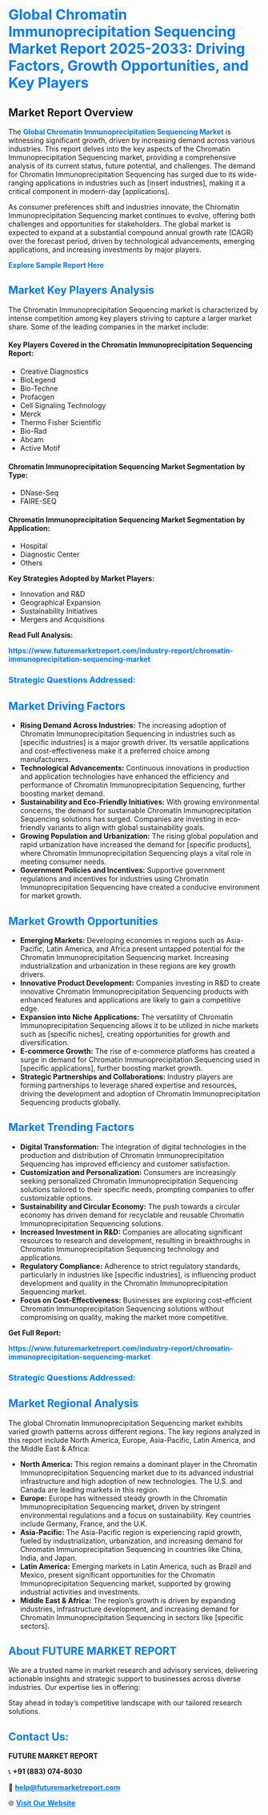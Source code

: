<h1 style="color: #007BFF;">Global Chromatin Immunoprecipitation Sequencing Market Report 2025-2033: Driving Factors, Growth Opportunities, and Key Players</h1>

<section id="overview">
<h2>Market Report Overview</h2>
<p>The <a href="https://www.futuremarketreport.com/industry-report/chromatin-immunoprecipitation-sequencing-market" style="color: #007BFF; text-decoration: none;"><strong>Global Chromatin Immunoprecipitation Sequencing Market</strong></a> is witnessing significant growth, driven by increasing demand across various industries. This report delves into the key aspects of the Chromatin Immunoprecipitation Sequencing market, providing a comprehensive analysis of its current status, future potential, and challenges. The demand for Chromatin Immunoprecipitation Sequencing has surged due to its wide-ranging applications in industries such as [insert industries], making it a critical component in modern-day [applications].</p>
<p>As consumer preferences shift and industries innovate, the Chromatin Immunoprecipitation Sequencing market continues to evolve, offering both challenges and opportunities for stakeholders. The global market is expected to expand at a substantial compound annual growth rate (CAGR) over the forecast period, driven by technological advancements, emerging applications, and increasing investments by major players.</p>
</section>

<section id="overview">
<p><a href="https://www.futuremarketreport.com/request-sample/reportId=64561" style="color: #007BFF; text-decoration: none;"><strong>Explore Sample Report Here</strong></a></p>
</section>

<section id="key-players">
<h2 style="color: #007BFF;">Market Key Players Analysis</h2>
<p>The Chromatin Immunoprecipitation Sequencing market is characterized by intense competition among key players striving to capture a larger market share. Some of the leading companies in the market include:</p>
<h4>Key Players Covered in the Chromatin Immunoprecipitation Sequencing Report:</h4>
<ul><li>Creative Diagnostics</li><li>BioLegend</li><li>Bio-Techne</li><li>Profacgen</li><li>Cell Signaling Technology</li><li>Merck</li><li>Thermo Fisher Scientific</li><li>Bio-Rad</li><li>Abcam</li><li>Active Motif</li></ul>
<h4>Chromatin Immunoprecipitation Sequencing Market Segmentation by Type:</h4>
<ul><li>DNase-Seq</li><li>FAIRE-SEQ</li></ul>

<h4>Chromatin Immunoprecipitation Sequencing Market Segmentation by Application:</h4>
<ul><li>Hospital</li><li>Diagnostic Center</li><li>Others</li></ul>
<p><strong>Key Strategies Adopted by Market Players:</strong></p>
<ul>
<li>Innovation and R&D</li>
<li>Geographical Expansion</li>
<li>Sustainability Initiatives</li>
<li>Mergers and Acquisitions</li>
</ul>
</section>

<section>
<p><strong>Read Full Analysis: </strong></p><a href="https://www.futuremarketreport.com/industry-report/chromatin-immunoprecipitation-sequencing-market" style="color: #007BFF; text-decoration: none;"><strong>https://www.futuremarketreport.com/industry-report/chromatin-immunoprecipitation-sequencing-market</strong></a>
<h3 style="color: #007BFF;">Strategic Questions Addressed:</h3>
</section>

<section id="driving-factors">
<h2 style="color: #007BFF;">Market Driving Factors</h2>
<ul>
<li><strong>Rising Demand Across Industries:</strong> The increasing adoption of Chromatin Immunoprecipitation Sequencing in industries such as [specific industries] is a major growth driver. Its versatile applications and cost-effectiveness make it a preferred choice among manufacturers.</li>
<li><strong>Technological Advancements:</strong> Continuous innovations in production and application technologies have enhanced the efficiency and performance of Chromatin Immunoprecipitation Sequencing, further boosting market demand.</li>
<li><strong>Sustainability and Eco-Friendly Initiatives:</strong> With growing environmental concerns, the demand for sustainable Chromatin Immunoprecipitation Sequencing solutions has surged. Companies are investing in eco-friendly variants to align with global sustainability goals.</li>
<li><strong>Growing Population and Urbanization:</strong> The rising global population and rapid urbanization have increased the demand for [specific products], where Chromatin Immunoprecipitation Sequencing plays a vital role in meeting consumer needs.</li>
<li><strong>Government Policies and Incentives:</strong> Supportive government regulations and incentives for industries using Chromatin Immunoprecipitation Sequencing have created a conducive environment for market growth.</li>
</ul>
</section>

<section id="growth-opportunities">
<h2 style="color: #007BFF;">Market Growth Opportunities</h2>
<ul>
<li><strong>Emerging Markets:</strong> Developing economies in regions such as Asia-Pacific, Latin America, and Africa present untapped potential for the Chromatin Immunoprecipitation Sequencing market. Increasing industrialization and urbanization in these regions are key growth drivers.</li>
<li><strong>Innovative Product Development:</strong> Companies investing in R&D to create innovative Chromatin Immunoprecipitation Sequencing products with enhanced features and applications are likely to gain a competitive edge.</li>
<li><strong>Expansion into Niche Applications:</strong> The versatility of Chromatin Immunoprecipitation Sequencing allows it to be utilized in niche markets such as [specific niches], creating opportunities for growth and diversification.</li>
<li><strong>E-commerce Growth:</strong> The rise of e-commerce platforms has created a surge in demand for Chromatin Immunoprecipitation Sequencing used in [specific applications], further boosting market growth.</li>
<li><strong>Strategic Partnerships and Collaborations:</strong> Industry players are forming partnerships to leverage shared expertise and resources, driving the development and adoption of Chromatin Immunoprecipitation Sequencing products globally.</li>
</ul>
</section>

<section id="trending-factors">
<h2 style="color: #007BFF;">Market Trending Factors</h2>
<ul>
<li><strong>Digital Transformation:</strong> The integration of digital technologies in the production and distribution of Chromatin Immunoprecipitation Sequencing has improved efficiency and customer satisfaction.</li>
<li><strong>Customization and Personalization:</strong> Consumers are increasingly seeking personalized Chromatin Immunoprecipitation Sequencing solutions tailored to their specific needs, prompting companies to offer customizable options.</li>
<li><strong>Sustainability and Circular Economy:</strong> The push towards a circular economy has driven demand for recyclable and reusable Chromatin Immunoprecipitation Sequencing solutions.</li>
<li><strong>Increased Investment in R&D:</strong> Companies are allocating significant resources to research and development, resulting in breakthroughs in Chromatin Immunoprecipitation Sequencing technology and applications.</li>
<li><strong>Regulatory Compliance:</strong> Adherence to strict regulatory standards, particularly in industries like [specific industries], is influencing product development and quality in the Chromatin Immunoprecipitation Sequencing market.</li>
<li><strong>Focus on Cost-Effectiveness:</strong> Businesses are exploring cost-efficient Chromatin Immunoprecipitation Sequencing solutions without compromising on quality, making the market more competitive.</li>
</ul>
</section>

<section>
<p><strong>Get Full Report: </strong></p><a href="https://www.futuremarketreport.com/industry-report/chromatin-immunoprecipitation-sequencing-market" style="color: #007BFF; text-decoration: none;"><strong>https://www.futuremarketreport.com/industry-report/chromatin-immunoprecipitation-sequencing-market</strong></a>
<h3 style="color: #007BFF;">Strategic Questions Addressed:</h3>
</section>


<section id="regional-analysis">
<h2 style="color: #007BFF;">Market Regional Analysis</h2>
<p>The global Chromatin Immunoprecipitation Sequencing market exhibits varied growth patterns across different regions. The key regions analyzed in this report include North America, Europe, Asia-Pacific, Latin America, and the Middle East & Africa:</p>
<ul>
<li><strong>North America:</strong> This region remains a dominant player in the Chromatin Immunoprecipitation Sequencing market due to its advanced industrial infrastructure and high adoption of new technologies. The U.S. and Canada are leading markets in this region.</li>
<li><strong>Europe:</strong> Europe has witnessed steady growth in the Chromatin Immunoprecipitation Sequencing market, driven by stringent environmental regulations and a focus on sustainability. Key countries include Germany, France, and the U.K.</li>
<li><strong>Asia-Pacific:</strong> The Asia-Pacific region is experiencing rapid growth, fueled by industrialization, urbanization, and increasing demand for Chromatin Immunoprecipitation Sequencing in countries like China, India, and Japan.</li>
<li><strong>Latin America:</strong> Emerging markets in Latin America, such as Brazil and Mexico, present significant opportunities for the Chromatin Immunoprecipitation Sequencing market, supported by growing industrial activities and investments.</li>
<li><strong>Middle East & Africa:</strong> The region’s growth is driven by expanding industries, infrastructure development, and increasing demand for Chromatin Immunoprecipitation Sequencing in sectors like [specific sectors].</li>
</ul>
</section>

<footer>
<h2 style="color: #007BFF;">About FUTURE MARKET REPORT</h2>
<p>We are a trusted name in market research and advisory services, delivering actionable insights and strategic support to businesses across diverse industries. Our expertise lies in offering:</p>

<p>Stay ahead in today’s competitive landscape with our tailored research solutions.</p>

<h2 style="color: #007BFF;">Contact Us:</h2>
<p><strong>FUTURE MARKET REPORT</strong></p>
<p>📞 <strong>+91 (883) 074-8030</strong></p>
<p>📧 <strong><a href="mailto:help@futuremarketreport.com" style="color: #007BFF;">help@futuremarketreport.com</a></strong></p>
<p>🌐 <strong><a href="https://www.futuremarketreport.com/" style="color: #007BFF;">Visit Our Website</a></strong></p>
</footer>